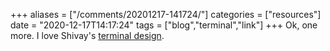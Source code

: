 +++
aliases = ["/comments/20201217-141724/"]
categories = ["resources"]
date = "2020-12-17T14:17:24"
tags = ["blog","terminal","link"]
+++
Ok, one more. I love Shivay's [terminal design](https://shivaylamba.me/).

